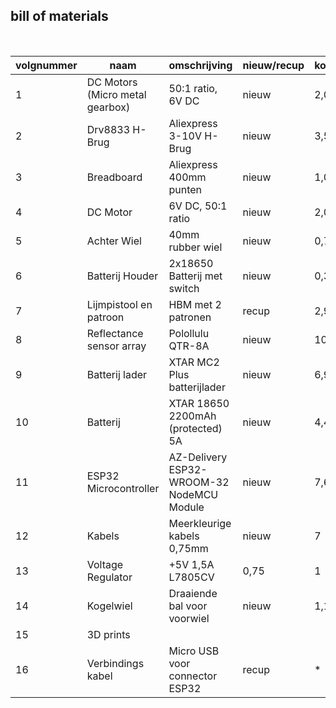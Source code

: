 ## bill of materials
<br />

|volgnummer|naam|omschrijving|nieuw/recup|kostprijs/stuk|aantal|subtotaal|
|----------|----|------------|-----------|---------|------|---------|
|1 | DC Motors (Micro metal gearbox) |50:1 ratio, 6V DC|nieuw|2,04|2|4,08|
|2| Drv8833 H-Brug | Aliexpress 3-10V H-Brug | nieuw | 3,57|1|3,57|
|3|Breadboard| Aliexpress 400mm punten| nieuw|1,02|2|2,04|
|4|DC Motor| 6V DC, 50:1 ratio| nieuw | 2,04|2 |4,08|
|5|Achter Wiel| 40mm rubber wiel|nieuw|0,79|2|1,58|
|6|Batterij Houder| 2x18650 Batterij met switch|nieuw|0,32|1|0,32|
|7|Lijmpistool en patroon | HBM met 2 patronen | recup|2,99 | 1 |2,99|
|8|Reflectance sensor array |Polollulu QTR-8A|nieuw|10,39|1|10,39|
|9|Batterij lader|XTAR MC2 Plus batterijlader|nieuw|6,95|1|6,95|
|10|Batterij|XTAR 18650 2200mAh (protected) 5A|nieuw|4,45|2|8,90|
|11|ESP32 Microcontroller|AZ-Delivery ESP32-WROOM-32 NodeMCU Module|nieuw|7,60|1|7,60|
|12|Kabels|Meerkleurige kabels 0,75mm|nieuw|7|1|7|
|13|Voltage Regulator| +5V 1,5A L7805CV|0,75|1|0,75|
|14|Kogelwiel| Draaiende bal voor voorwiel|nieuw|1,10|1|1,10|
|15|3D prints
|16| Verbindings kabel| Micro USB voor connector ESP32|recup|*|1|*|
